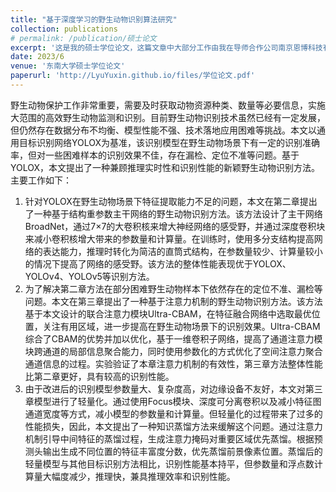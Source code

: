 ```yaml
---
title: "基于深度学习的野生动物识别算法研究"
collection: publications
# permalink: /publication/硕士论文
excerpt: '这是我的硕士学位论文，这篇文章中大部分工作由我在导师合作公司南京恩博科技有限公司完成。基于YOLOX，本文提出了一种兼具速度和效率的野生动物识别方案。包括一种基于大卷积核的结构重参数特征提取方法、一种基于注意力机制的特征融合方法、以及一种注意力引导的知识蒸馏方法。'
date: 2023/6
venue: '东南大学硕士学位论文'
paperurl: 'http://LyuYuxin.github.io/files/学位论文.pdf'
---
```

野生动物保护工作非常重要，需要及时获取动物资源种类、数量等必要信息，实施大范围的高效野生动物监测和识别。目前野生动物识别技术虽然已经有一定发展，但仍然存在数据分布不均衡、模型性能不强、技术落地应用困难等挑战。本文以通用目标识别网络YOLOX为基准，该识别模型在野生动物场景下有一定的识别准确率，但对一些困难样本的识别效果不佳，存在漏检、定位不准等问题。基于YOLOX，本文提出了一种兼顾推理实时性和识别性能的新颖野生动物识别方法。主要工作如下：

1. 针对YOLOX在野生动物场景下特征提取能力不足的问题，本文在第二章提出了一种基于结构重参数主干网络的野生动物识别方法。该方法设计了主干网络BroadNet，通过7×7的大卷积核来增大神经网络的感受野，并通过深度卷积块来减小卷积核增大带来的参数量和计算量。在训练时，使用多分支结构提高网络的表达能力，推理时转化为简洁的直筒式结构，在参数量较少、计算量较小的情况下提高了网络的感受野。该方法的整体性能表现优于YOLOX、YOLOv4、YOLOv5等识别方法。
2. 为了解决第二章方法在部分困难野生动物样本下依然存在的定位不准、漏检等问题。本文在第三章提出了一种基于注意力机制的野生动物识别方法。该方法基于本文设计的联合注意力模块Ultra-CBAM，在特征融合网络中选取最优位置，关注有用区域，进一步提高在野生动物场景下的识别效果。Ultra-CBAM综合了CBAM的优势并加以优化，基于一维卷积子网络，提高了通道注意力模块跨通道的局部信息聚合能力，同时使用参数化的方式优化了空间注意力聚合通道信息的过程。实验验证了本章注意力机制的有效性，第三章方法整体性能比第二章更好，具有较高的识别性能。
3. 由于改进后的识别模型参数量大、复杂度高，对边缘设备不友好，本文对第三章模型进行了轻量化。通过使用Focus模块、深度可分离卷积以及减小特征图通道宽度等方式，减小模型的参数量和计算量。但轻量化的过程带来了过多的性能损失，因此，本文提出了一种知识蒸馏方法来缓解这个问题。通过注意力机制引导中间特征的蒸馏过程，生成注意力掩码对重要区域优先蒸馏。根据预测头输出生成不同位置的特征丰富度分数，优先蒸馏前景像素位置。蒸馏后的轻量模型与其他目标识别方法相比，识别性能基本持平，但参数量和浮点数计算量大幅度减少，推理快，兼具推理效率和识别性能。
